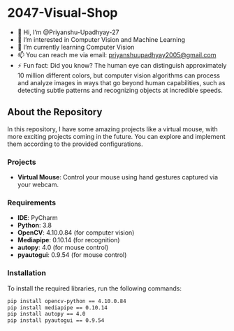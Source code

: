 # 2047-Visual-Shop

- 👋 Hi, I’m @Priyanshu-Upadhyay-27
- 👀 I’m interested in Computer Vision and Machine Learning
- 🌱 I’m currently learning Computer Vision
- 📫 You can reach me via email: priyanshuupadhyay2005@gmail.com
- ⚡ Fun fact: Did you know? The human eye can distinguish approximately 10 million different colors, but computer vision algorithms can process and analyze images in ways that go beyond human capabilities, such as detecting subtle patterns and recognizing objects at incredible speeds.

## About the Repository

In this repository, I have some amazing projects like a virtual mouse, with more exciting projects coming in the future. You can explore and implement them according to the provided configurations.

### Projects

- **Virtual Mouse**: Control your mouse using hand gestures captured via your webcam.

### Requirements

- **IDE**: PyCharm
- **Python**: 3.8
- **OpenCV**: 4.10.0.84 (for computer vision)
- **Mediapipe**: 0.10.14 (for recognition)
- **autopy**: 4.0 (for mouse control)
- **pyautogui**: 0.9.54 (for mouse control)

### Installation

To install the required libraries, run the following commands:

```bash
pip install opencv-python == 4.10.0.84
pip install mediapipe == 0.10.14
pip install autopy == 4.0
pip install pyautogui == 0.9.54


